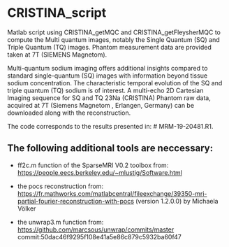 # CRISTINA_script

Matlab script using CRISTINA_getMQC and CRISTINA_getFleysherMQC to compute the Multi quantum images, notably the Single Quantum (SQ) and Triple Quantum (TQ) images. Phantom measurement data are provided taken at 7T (SIEMENS Magnetom).

Multi-quantum sodium imaging offers additional insights compared to standard single-quantum (SQ) images with information beyond tissue sodium concentration. The characteristic temporal evolution of the SQ and triple quantum (TQ) sodium is of interest. A multi-echo 2D Cartesian Imaging sequence for SQ and TQ 23Na (CRISTINA) Phantom raw data, acquired at 7T (Siemens Magnetom , Erlangen, Germany) can be downloaded along with the reconstruction. 

The code corresponds to the results presented in:  # MRM-19-20481.R1.

## The following additional tools are neccessary:
- ff2c.m function of the SparseMRI V0.2 toolbox from:
  https://people.eecs.berkeley.edu/~mlustig/Software.html
  
- the pocs reconstruction from:
  https://fr.mathworks.com/matlabcentral/fileexchange/39350-mri-partial-fourier-reconstruction-with-pocs
  (version 1.2.0.0) by Michaela Völker
  
- the unwrap3.m function from:
  https://github.com/marcsous/unwrap/commits/master
  commit:50dac46f9295f108e41a5e86c879c5932ba60f47
  


